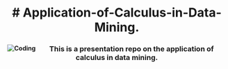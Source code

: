 <h1 align="center"><b># Application-of-Calculus-in-Data-Mining.</h1>
  
<img align="left" alt="Coding" src="https://raw.githubusercontent.com/Shourav-Deb/Pic-Saver/main/Application-of-Calculus-in-Data-Mining/B.jpeg?token=GHSAT0AAAAAAB453PIDHGSXZ3ZSWGOQJKDOY6YBRPQ">


  
<h3 align="center">  This is a presentation repo on the application of calculus in data mining.</h3>
